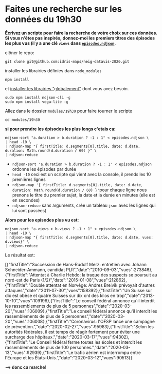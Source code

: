 # Faites une recherche sur les données du 19h30

**Écrivez un scripte pour faire la recherche de votre choix sur ces données. Si vous n'êtes pas inspirés, donnez-moi les premiers titres des épisodes les plus vus (il y a une clé `views` dans [`episodes.ndjson`](https://github.com/idris-maps/heig-datavis-2020/blob/master/modules/19h30/episodes.ndjson).**

 clôner le repo:

```
git clone git@github.com:idris-maps/heig-datavis-2020.git
```

installer les librairies définies dans `node_modules`

```
npm install
```

et [installer les librairies "globalement"](https://github.com/idris-maps/heig-datavis-2020/blob/master/modules/19h30/donnees.md#point_up-installer-une-librairie-globalement) dont vous avez besoin.

```
sudo npm install ndjson-cli -g
sudo npm install vega-lite -g
```

Allez dans le dossier `modules/19h30` pour faire tourner le scripte

```
cd modules/19h30
```

**si pour prendre les épisodes les plus longs c'etais ca:**

```
ndjson-sort "a.duration > b.duration ? -1 : 1" < episodes.ndjson \
| head -10 \
| ndjson-map "{ firstTitle: d.segments[0].title, date: d.date, duration: Math.round(d.duration / 60) }" \
| ndjson-reduce
```

- `ndjson-sort 'a.duration > b.duration ? -1 : 1' < episodes.ndjson` ordonne les épisodes par durée
- `head -10` ceci est un scripte qui vient avec la console, il prends les 10 premières lignes
- `ndjson-map '{ firstTitle: d.segments[0].title, date: d.date, duration: Math.round(d.duration / 60) }'`pour chaque ligne nous prenons le titre du premier sujet, la date et la durée en minutes (elle est en secondes)
- `ndjson-reduce` sans arguments, crée un tableau `json` avec les lignes qui lui sont passées)

**Alors pour les episodes plus vu est:**

```
ndjson-sort "a.views > b.views ? -1 : 1" < episodes.ndjson \
| head -10 \
| ndjson-map "{ firstTitle: d.segments[0].title, date: d.date, vues: d.views}" \
| ndjson-reduce
```

Le résultat est:

[{"firstTitle":"Succession de Hans-Rudolf Merz: entretien avec Johann Schneider-Ammann, candidat PLR","date":"2010-09-03","vues":273846},{"firstTitle":"Attentat à Charlie Hebdo: la traque des suspects se poursuit au nord-est de Paris (1/2)","date":"2015-01-08","vues":212862},{"firstTitle":"Double attentat en Norvège: Andres Breivik prévoyait d'autres attaques","date":"2011-07-30","vues":158392},{"firstTitle":"Un Suisse sur dix est obèse et quatre Suisses sur dix ont des kilos en trop","date":"2013-10-10","vues":109196},{"firstTitle":"Le conseil fédéral annonce qu'il interdit les rassemblements de plus de 5 personnes","date":"2020-03-20","vues":106009},{"firstTitle":"Le conseil fédéral annonce qu'il interdit les rassemblements de plus de 5 personnes","date":"2020-03-20","vues":106008},{"firstTitle":"Coronavirus: l'OFSP lance une campagne de prévention.","date":"2020-02-27","vues":95983},{"firstTitle":"Selon les autorités fédérales, il est temps de réagir fortement pour éviter une surcharge des hôpitaux.","date":"2020-03-17","vues":94302},{"firstTitle":"Le Conseil fédéral ferme toutes les écoles et interdit les rassemblements de plus de 100 personnes.","date":"2020-03-13","vues":92939},{"firstTitle":"Le trafic aérien est interrompu entre l'Europe et les États-Unis.","date":"2020-03-12","vues":90513}]

**--> donc ca marche!**